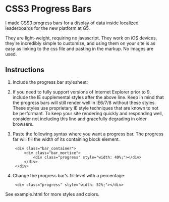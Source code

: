 # CSS3 Progress Bars
I made CSS3 progress bars for a display of data inside localized leaderboards for the new platform at G5.

They are light-weight, requiring no javascript. They work on iOS devices, they're incredibly simple to customize, and using them on your site is as easy as linking to the css file and pasting in the markup. No images are used.

## Instructions
1. Include the progress bar stylesheet:

	  <link rel="stylesheet" href="css3-progress-bar.css" />

2. If you need to fully support versions of Internet Explorer prior to 9, include the IE supplemental styles after the above line. Keep in mind that the progress bars will still render well in IE6/7/8 without these styles. These styles use proprietary IE style techniques that are known to not be performant. To keep your site rendering quickly and responding well, consider not including this line and gracefully degrading in older browsers.

    <!--[if lt IE 9]>
      <link rel="stylesheet" href="css3-progress-bar-ie.css" />
    <![endif]-->

3. Paste the following syntax where you want a progress bar. The progress far will fill the width of its containing block element.

		<div class="bar_container">
			<div class="bar_mortice">
				<div class="progress" style="width: 40%;"></div>
			</div>
		</div>

4. Change the progress bar's fill level with a percentage:

		<div class="progress" style="width: 52%;"></div>

See example.html for more styles and colors.
